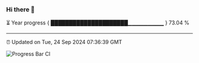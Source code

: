 ### Hi there 👋

⏳ Year progress { █████████████████████▁▁▁▁▁▁▁▁▁ } 73.04 %

---

⏰ Updated on Tue, 24 Sep 2024 07:36:39 GMT

![Progress Bar CI](https://github.com/IshwaranRudhara/GIT-ACTION/workflows/Progress%20Bar%20CI/badge.svg)
